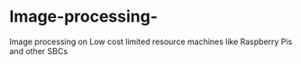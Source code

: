 # Image-processing-
Image processing on Low cost limited resource machines like Raspberry Pis and other SBCs 
